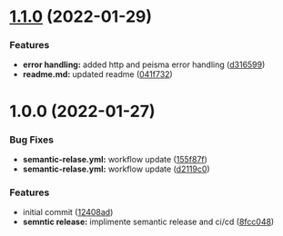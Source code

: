 # [1.1.0](https://github.com/mohammedraoof/nest-graphql-prisma-starter/compare/1.0.0...1.1.0) (2022-01-29)


### Features

* **error handling:** added http and peisma error handling ([d316599](https://github.com/mohammedraoof/nest-graphql-prisma-starter/commit/d31659923198bcdd0c353b2e18a267d843094ef3))
* **readme.md:** updated readme ([041f732](https://github.com/mohammedraoof/nest-graphql-prisma-starter/commit/041f7322fdc6da895869df51f815e09a9411e28a))

# 1.0.0 (2022-01-27)


### Bug Fixes

* **semantic-relase.yml:** workflow update ([155f87f](https://github.com/mohammedraoof/nest-graphql-prisma-starter/commit/155f87f7c027b6951ae7674962629be09ff77a59))
* **semantic-relase.yml:** workflow update ([d2119c0](https://github.com/mohammedraoof/nest-graphql-prisma-starter/commit/d2119c09fd7a09622eae613143672347afe99280))


### Features

* initial commit ([12408ad](https://github.com/mohammedraoof/nest-graphql-prisma-starter/commit/12408adb165297bd9228c2d27e566d4bff37b890))
* **semntic release:** implimente semantic release and ci/cd ([8fcc048](https://github.com/mohammedraoof/nest-graphql-prisma-starter/commit/8fcc04801ded1b5520b16d0c0a8f278767320221))
